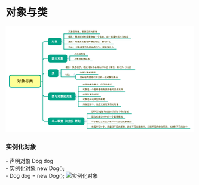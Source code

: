 # 对象与类
![对象与类的概念](imgs/对象与类.png)

### 实例化对象
\- 声明对象 Dog dog  
\- 实例化对象  new Dog();  
\- Dog dog = new Dog();
![实例化对象](imgs/实例化对象.png)
